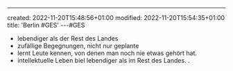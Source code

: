 ---
created: 2022-11-20T15:48:56+01:00
modified: 2022-11-20T15:54:35+01:00
title: 'Berlin #GES'
---#GES

- lebendiger als der Rest des Landes
- zufällige Begegnungen, nicht nur geplante
- lernt Leute kennen, von denen man noch nie etwas gehört hat.
- intellektuelle Leben biel lebendiger als im Rest des Landes.
.
